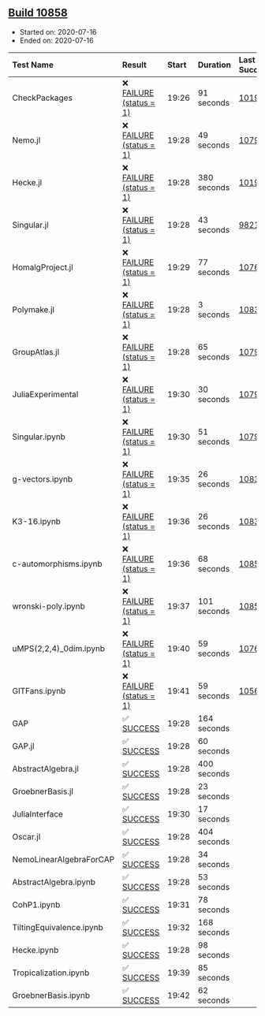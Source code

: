 ## [Build 10858](https://oscarci.mathematik.uni-kl.de/job/oscar/10858/)

* Started on: 2020-07-16
* Ended on: 2020-07-16

| Test Name    | Result | Start | Duration | Last Success | First Failure |
|:-------------|:-------|:------|:---------|:-------------|:--------------|
| CheckPackages | ❌ [FAILURE (status = 1)](https://oscarci.mathematik.uni-kl.de/job/oscar/10858/artifact/logs/build-10858/CheckPackages.log) | 19:26 | 91 seconds | [10197](https://oscarci.mathematik.uni-kl.de/job/oscar/10197/) | [10198](https://oscarci.mathematik.uni-kl.de/job/oscar/10198/) |
| Nemo.jl | ❌ [FAILURE (status = 1)](https://oscarci.mathematik.uni-kl.de/job/oscar/10858/artifact/logs/build-10858/Nemo.jl.log) | 19:28 | 49 seconds | [10790](https://oscarci.mathematik.uni-kl.de/job/oscar/10790/) | [10791](https://oscarci.mathematik.uni-kl.de/job/oscar/10791/) |
| Hecke.jl | ❌ [FAILURE (status = 1)](https://oscarci.mathematik.uni-kl.de/job/oscar/10858/artifact/logs/build-10858/Hecke.jl.log) | 19:28 | 380 seconds | [10197](https://oscarci.mathematik.uni-kl.de/job/oscar/10197/) | [10198](https://oscarci.mathematik.uni-kl.de/job/oscar/10198/) |
| Singular.jl | ❌ [FAILURE (status = 1)](https://oscarci.mathematik.uni-kl.de/job/oscar/10858/artifact/logs/build-10858/Singular.jl.log) | 19:28 | 43 seconds | [9821](https://oscarci.mathematik.uni-kl.de/job/oscar/9821/) | [9822](https://oscarci.mathematik.uni-kl.de/job/oscar/9822/) |
| HomalgProject.jl | ❌ [FAILURE (status = 1)](https://oscarci.mathematik.uni-kl.de/job/oscar/10858/artifact/logs/build-10858/HomalgProject.jl.log) | 19:29 | 77 seconds | [10765](https://oscarci.mathematik.uni-kl.de/job/oscar/10765/) | [10766](https://oscarci.mathematik.uni-kl.de/job/oscar/10766/) |
| Polymake.jl | ❌ [FAILURE (status = 1)](https://oscarci.mathematik.uni-kl.de/job/oscar/10858/artifact/logs/build-10858/Polymake.jl.log) | 19:28 | 3 seconds | [10833](https://oscarci.mathematik.uni-kl.de/job/oscar/10833/) | [10834](https://oscarci.mathematik.uni-kl.de/job/oscar/10834/) |
| GroupAtlas.jl | ❌ [FAILURE (status = 1)](https://oscarci.mathematik.uni-kl.de/job/oscar/10858/artifact/logs/build-10858/GroupAtlas.jl.log) | 19:28 | 65 seconds | [10790](https://oscarci.mathematik.uni-kl.de/job/oscar/10790/) | [10791](https://oscarci.mathematik.uni-kl.de/job/oscar/10791/) |
| JuliaExperimental | ❌ [FAILURE (status = 1)](https://oscarci.mathematik.uni-kl.de/job/oscar/10858/artifact/logs/build-10858/JuliaExperimental.log) | 19:30 | 30 seconds | [10790](https://oscarci.mathematik.uni-kl.de/job/oscar/10790/) | [10791](https://oscarci.mathematik.uni-kl.de/job/oscar/10791/) |
| Singular.ipynb | ❌ [FAILURE (status = 1)](https://oscarci.mathematik.uni-kl.de/job/oscar/10858/artifact/logs/build-10858/Singular.ipynb.log) | 19:30 | 51 seconds | [10790](https://oscarci.mathematik.uni-kl.de/job/oscar/10790/) | [10791](https://oscarci.mathematik.uni-kl.de/job/oscar/10791/) |
| g-vectors.ipynb | ❌ [FAILURE (status = 1)](https://oscarci.mathematik.uni-kl.de/job/oscar/10858/artifact/logs/build-10858/g-vectors.ipynb.log) | 19:35 | 26 seconds | [10833](https://oscarci.mathematik.uni-kl.de/job/oscar/10833/) | [10834](https://oscarci.mathematik.uni-kl.de/job/oscar/10834/) |
| K3-16.ipynb | ❌ [FAILURE (status = 1)](https://oscarci.mathematik.uni-kl.de/job/oscar/10858/artifact/logs/build-10858/K3-16.ipynb.log) | 19:36 | 26 seconds | [10833](https://oscarci.mathematik.uni-kl.de/job/oscar/10833/) | [10834](https://oscarci.mathematik.uni-kl.de/job/oscar/10834/) |
| c-automorphisms.ipynb | ❌ [FAILURE (status = 1)](https://oscarci.mathematik.uni-kl.de/job/oscar/10858/artifact/logs/build-10858/c-automorphisms.ipynb.log) | 19:36 | 68 seconds | [10857](https://oscarci.mathematik.uni-kl.de/job/oscar/10857/) | [10858](https://oscarci.mathematik.uni-kl.de/job/oscar/10858/) |
| wronski-poly.ipynb | ❌ [FAILURE (status = 1)](https://oscarci.mathematik.uni-kl.de/job/oscar/10858/artifact/logs/build-10858/wronski-poly.ipynb.log) | 19:37 | 101 seconds | [10855](https://oscarci.mathematik.uni-kl.de/job/oscar/10855/) | [10856](https://oscarci.mathematik.uni-kl.de/job/oscar/10856/) |
| uMPS(2,2,4)_0dim.ipynb | ❌ [FAILURE (status = 1)](https://oscarci.mathematik.uni-kl.de/job/oscar/10858/artifact/logs/build-10858/uMPS-2-2-4-_0dim.ipynb.log) | 19:40 | 59 seconds | [10765](https://oscarci.mathematik.uni-kl.de/job/oscar/10765/) | [10766](https://oscarci.mathematik.uni-kl.de/job/oscar/10766/) |
| GITFans.ipynb | ❌ [FAILURE (status = 1)](https://oscarci.mathematik.uni-kl.de/job/oscar/10858/artifact/logs/build-10858/GITFans.ipynb.log) | 19:41 | 59 seconds | [10566](https://oscarci.mathematik.uni-kl.de/job/oscar/10566/) | [10567](https://oscarci.mathematik.uni-kl.de/job/oscar/10567/) |
| GAP | ✅ [SUCCESS](https://oscarci.mathematik.uni-kl.de/job/oscar/10858/artifact/logs/build-10858/GAP.log) | 19:28 | 164 seconds |  |  |
| GAP.jl | ✅ [SUCCESS](https://oscarci.mathematik.uni-kl.de/job/oscar/10858/artifact/logs/build-10858/GAP.jl.log) | 19:28 | 60 seconds |  |  |
| AbstractAlgebra.jl | ✅ [SUCCESS](https://oscarci.mathematik.uni-kl.de/job/oscar/10858/artifact/logs/build-10858/AbstractAlgebra.jl.log) | 19:28 | 400 seconds |  |  |
| GroebnerBasis.jl | ✅ [SUCCESS](https://oscarci.mathematik.uni-kl.de/job/oscar/10858/artifact/logs/build-10858/GroebnerBasis.jl.log) | 19:28 | 23 seconds |  |  |
| JuliaInterface | ✅ [SUCCESS](https://oscarci.mathematik.uni-kl.de/job/oscar/10858/artifact/logs/build-10858/JuliaInterface.log) | 19:30 | 17 seconds |  |  |
| Oscar.jl | ✅ [SUCCESS](https://oscarci.mathematik.uni-kl.de/job/oscar/10858/artifact/logs/build-10858/Oscar.jl.log) | 19:28 | 404 seconds |  |  |
| NemoLinearAlgebraForCAP | ✅ [SUCCESS](https://oscarci.mathematik.uni-kl.de/job/oscar/10858/artifact/logs/build-10858/NemoLinearAlgebraForCAP.log) | 19:28 | 34 seconds |  |  |
| AbstractAlgebra.ipynb | ✅ [SUCCESS](https://oscarci.mathematik.uni-kl.de/job/oscar/10858/artifact/logs/build-10858/AbstractAlgebra.ipynb.log) | 19:28 | 53 seconds |  |  |
| CohP1.ipynb | ✅ [SUCCESS](https://oscarci.mathematik.uni-kl.de/job/oscar/10858/artifact/logs/build-10858/CohP1.ipynb.log) | 19:31 | 78 seconds |  |  |
| TiltingEquivalence.ipynb | ✅ [SUCCESS](https://oscarci.mathematik.uni-kl.de/job/oscar/10858/artifact/logs/build-10858/TiltingEquivalence.ipynb.log) | 19:32 | 168 seconds |  |  |
| Hecke.ipynb | ✅ [SUCCESS](https://oscarci.mathematik.uni-kl.de/job/oscar/10858/artifact/logs/build-10858/Hecke.ipynb.log) | 19:28 | 98 seconds |  |  |
| Tropicalization.ipynb | ✅ [SUCCESS](https://oscarci.mathematik.uni-kl.de/job/oscar/10858/artifact/logs/build-10858/Tropicalization.ipynb.log) | 19:39 | 85 seconds |  |  |
| GroebnerBasis.ipynb | ✅ [SUCCESS](https://oscarci.mathematik.uni-kl.de/job/oscar/10858/artifact/logs/build-10858/GroebnerBasis.ipynb.log) | 19:42 | 62 seconds |  |  |
